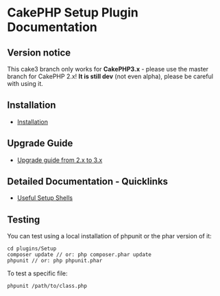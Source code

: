# CakePHP Setup Plugin Documentation

## Version notice

This cake3 branch only works for **CakePHP3.x** - please use the master branch for CakePHP 2.x!
**It is still dev** (not even alpha), please be careful with using it.

## Installation
* [Installation](Install.md)

## Upgrade Guide
* [Upgrade guide from 2.x to 3.x](Upgrade.md)

## Detailed Documentation - Quicklinks
* [Useful Setup Shells](Console/Shells.md)


## Testing
You can test using a local installation of phpunit or the phar version of it:

	cd plugins/Setup
	composer update // or: php composer.phar update
	phpunit // or: php phpunit.phar

To test a specific file:

	phpunit /path/to/class.php

